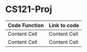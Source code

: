 # CS121-Proj
| Code Function  | Link to code |
| -------------- | -------------|
| Content Cell  | Content Cell  |
| Content Cell  | Content Cell  |
